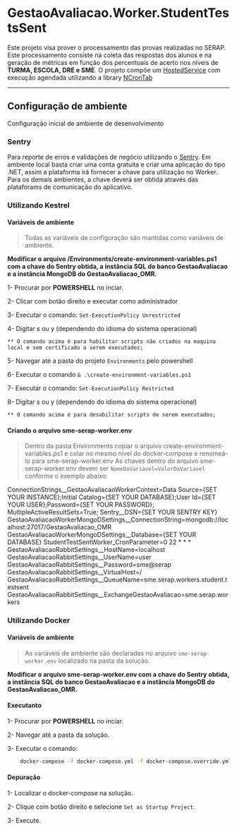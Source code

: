 # GestaoAvaliacao.Worker.StudentTestsSent
Este projeto visa prover o processamento das provas realizadas no SERAP. Este processamento consiste na coleta das respostas dos alunos e na geração de métricas em função dos percentuais de acerto nos níveis de **TURMA, ESCOLA, DRE e SME**.
O projeto compõe um [HostedService](https://docs.microsoft.com/pt-br/aspnet/core/fundamentals/host/hosted-services?view=aspnetcore-5.0&tabs=visual-studio) com execução agendada utilizando a library [NCronTab](https://github.com/atifaziz/NCrontab)

------------

## Configuração de ambiente
Configuração inicial de ambiente de desenvolvimento

### Sentry
Para reporte de erros e validações de negócio utilizando o [Sentry](https://sentry.io/welcome/).
Em ambiente local basta criar uma conta gratuita e criar uma aplicação do tipo .NET, assim a plataforma irá fornecer a chave para utilização no Worker.
Para os demais ambientes, a chave deverá ser obtida através das plataforams de comunicação do aplicativo.

### Utilizando Kestrel

#### Variáveis de ambiente
> Todas as variáveis de configuração são mantidas como variáveis de ambiente. 

**Modificar o arquivo /Environments/create-environment-variables.ps1 com a chave do Sentry obtida, a instância SQL do banco GestaoAvaliacao e a instância   MongoDB do GestaoAvaliacao_OMR.**

1- Procurar por **POWERSHELL** no inciar. 

2- Clicar com botão direito e executar como administrador

3- Executar o comando: `Set-ExecutionPolicy Unrestricted`

4- Digitar s ou y (dependendo do idioma do sistema operacional)

	** O comando acima é para habilitar scripts não criados na maquina local e sem certificado a serem executados;
	
5- Navegar até a pasta do projeto `Environments` pelo powershell

6- Executar o comando `& .\create-environment-variables.ps1`

7- Executar o comando: `Set-ExecutionPolicy Restricted`

8- Digitar s ou y (dependendo do idioma do sistema operacional)

	** O comando acima é para desabilitar scripts de serem executados;

#### Criando o arquivo sme-serap-worker.env
> Dentro da pasta Environments copiar o arquivo create-environment-variables.ps1 e colar no mesmo nível do docker-compose e renomeá-lo para sme-serap-worker.env 
> As chaves dentro do arquivo sme-serap-worker.env devem ser `NomeDaVariavel=ValorDaVariavel` conforme o exemplo abaixo:

ConnectionStrings__GestaoAvaliacaoWorkerContext=Data Source={SET YOUR INSTANCE};Initial Catalog={SET YOUR DATABASE};User Id={SET YOUR USER};Password={SET YOUR PASSWORD}; MultipleActiveResultSets=True;
Sentry__DSN={SET YOUR SENTRY KEY}
GestaoAvaliacaoWorkerMongoDSettings__ConnectionString=mongodb://localhost:27017/GestaoAvaliacao_OMR
GestaoAvaliacaoWorkerMongoDSettings__Database={SET YOUR DATABASE}
StudentTestSentWorker_CronParameter=0 22 * * *
GestaoAvaliacaoRabbitSettings__HostName=localhost
GestaoAvaliacaoRabbitSettings__UserName=user
GestaoAvaliacaoRabbitSettings__Password=sme@serap
GestaoAvaliacaoRabbitSettings__VirtualHost=/
GestaoAvaliacaoRabbitSettings__QueueName=sme.serap.workers.student.testsent
GestaoAvaliacaoRabbitSettings__ExchangeGestaoAvaliacao=sme.serap.workers

### Utilizando Docker

#### Variáveis de ambiente
> As variáveis de ambiente são declaradas no arquivo `sme-serap-worker.env` localizado na pasta da solução.

**Modificar o arquivo sme-serap-worker.env com a chave do Sentry obtida, a instância SQL do banco GestaoAvaliacao e a instância   MongoDB do GestaoAvaliacao_OMR.**

#### Executanto

1- Procurar por **POWERSHELL** no inciar. 

2- Navegar até a pasta da solução.

3- Executar o comando:
```bash
	docker-compose -f docker-compose.yml -f docker-compose.override.yml up --build -d
```

#### Depuração

1- Localizar o docker-compose na solução.

2- Clique com botão direito e selecione `Set as Startup Project`.

3- Execute. 


